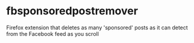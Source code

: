 # fbsponsoredpostremover
Firefox extension that deletes as many 'sponsored' posts as it can detect from the Facebook feed as you scroll
